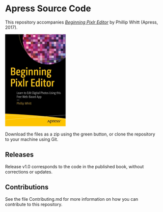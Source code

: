 # Apress Source Code

This repository accompanies [*Beginning Pixlr Editor*](http://www.apress.com/9781484226971) by Phillip Whitt (Apress, 2017).

[comment]: #cover
![Cover image](9781484226971.jpg)

Download the files as a zip using the green button, or clone the repository to your machine using Git.

## Releases

Release v1.0 corresponds to the code in the published book, without corrections or updates.

## Contributions

See the file Contributing.md for more information on how you can contribute to this repository.
